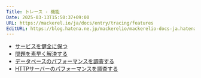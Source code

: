 ```yaml
---
Title: トレース - 機能
Date: 2025-03-13T15:50:37+09:00
URL: https://mackerel.io/ja/docs/entry/tracing/features
EditURL: https://blog.hatena.ne.jp/mackerelio/mackerelio-docs-ja.hatenablog.mackerel.io/atom/entry/6802418398334514045
---
```


- [サービスを健全に保つ](https://mackerel.io/ja/docs/entry/tracing/features/keep-healthy)
- [問題を素早く解決する](https://mackerel.io/ja/docs/entry/tracing/features/solve-issues)
- [データベースのパフォーマンスを調査する](https://mackerel.io/ja/docs/entry/tracing/features/db-performance)
- [HTTPサーバーのパフォーマンスを調査する](https://mackerel.io/ja/docs/entry/tracing/features/http-performance)
